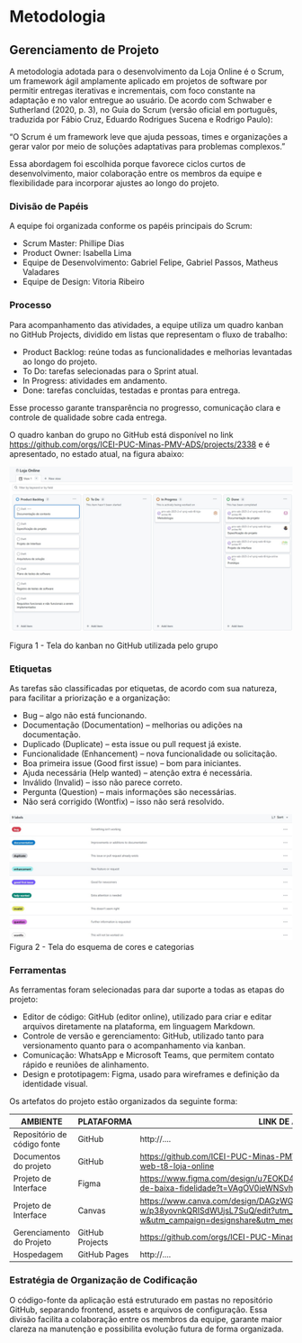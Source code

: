 
# Metodologia

## Gerenciamento de Projeto

A metodologia adotada para o desenvolvimento da Loja Online é o Scrum, um framework ágil amplamente aplicado em projetos de software por permitir entregas iterativas e incrementais, com foco constante na adaptação e no valor entregue ao usuário.
De acordo com Schwaber e Sutherland (2020, p. 3), no Guia do Scrum (versão oficial em português, traduzida por Fábio Cruz, Eduardo Rodrigues Sucena e Rodrigo Paulo):

“O Scrum é um framework leve que ajuda pessoas, times e organizações a gerar valor por meio de soluções adaptativas para problemas complexos.”

Essa abordagem foi escolhida porque favorece ciclos curtos de desenvolvimento, maior colaboração entre os membros da equipe e flexibilidade para incorporar ajustes ao longo do projeto.

### Divisão de Papéis

A equipe foi organizada conforme os papéis principais do Scrum:
<ul>
<li>Scrum Master: Phillipe Dias</li>
<li>Product Owner: Isabella Lima</li>
<li>Equipe de Desenvolvimento: Gabriel Felipe, Gabriel Passos, Matheus Valadares</li>
<li>Equipe de Design: Vitoria Ribeiro</li>
</ul>

### Processo

Para acompanhamento das atividades, a equipe utiliza um quadro kanban no GitHub Projects, dividido em listas que representam o fluxo de trabalho:
<ul>
<li>Product Backlog: reúne todas as funcionalidades e melhorias levantadas ao longo do projeto.</li>
<li>To Do: tarefas selecionadas para o Sprint atual.</li>
<li>In Progress: atividades em andamento.</li>
<li>Done: tarefas concluídas, testadas e prontas para entrega.</li>
</ul>

Esse processo garante transparência no progresso, comunicação clara e controle de qualidade sobre cada entrega. 

O quadro kanban do grupo no GitHub está disponível no link https://github.com/orgs/ICEI-PUC-Minas-PMV-ADS/projects/2338 e é apresentado, no estado atual, na figura abaixo:

![Tela do Kanban](img/quadro-k.jpg)

Figura 1 - Tela do kanban no GitHub utilizada pelo grupo

### Etiquetas
As tarefas são classificadas por etiquetas, de acordo com sua natureza, para facilitar a priorização e a organização:
<ul>
<li>Bug – algo não está funcionando.</li>
<li>Documentação (Documentation) – melhorias ou adições na documentação.</li>
<li>Duplicado (Duplicate) – esta issue ou pull request já existe.</li>
<li>Funcionalidade (Enhancement) – nova funcionalidade ou solicitação.</li>
<li>Boa primeira issue (Good first issue) – bom para iniciantes.</li>
<li>Ajuda necessária (Help wanted) – atenção extra é necessária.</li>
<li>Inválido (Invalid) – isso não parece correto.</li>
<li>Pergunta (Question) – mais informações são necessárias.</li>
<li>Não será corrigido (Wontfix) – isso não será resolvido.</li>
</ul>

![Tela Kanban](img/labels.jpg)
Figura 2 - Tela do esquema de cores e categorias
  
### Ferramentas

As ferramentas foram selecionadas para dar suporte a todas as etapas do projeto:

- Editor de código: GitHub (editor online), utilizado para criar e editar arquivos diretamente na plataforma, em linguagem Markdown.
- Controle de versão e gerenciamento: GitHub, utilizado tanto para versionamento quanto para o acompanhamento via kanban.
- Comunicação: WhatsApp e Microsoft Teams, que permitem contato rápido e reuniões de alinhamento.
- Design e prototipagem: Figma, usado para wireframes e definição da identidade visual.

Os artefatos do projeto estão organizados da seguinte forma:

| AMBIENTE                            | PLATAFORMA                         | LINK DE ACESSO                         |
|-------------------------------------|------------------------------------|----------------------------------------|
| Repositório de código fonte         | GitHub                             | http://....                            |
| Documentos do projeto               | GitHub                             | https://github.com/ICEI-PUC-Minas-PMV-ADS/pmv-ads-2025-2-e1-proj-web-t8-loja-online                           |
| Projeto de Interface                | Figma                              | https://www.figma.com/design/u7EOKD4wNXMycSC1IDcfNk/Prot%C3%B3tipo-de-baixa-fidelidade?t=VAgOV0ieWNSvh1iz-1
| Projeto de Interface                | Canvas                             | https://www.canva.com/design/DAGzWGfcs-w/p38yovnkQRISdWUjsL7SuQ/edit?utm_content=DAGzWGfcs-w&utm_campaign=designshare&utm_medium=link2&utm_source=sharebutton
| Gerenciamento do Projeto            | GitHub Projects                    | https://github.com/orgs/ICEI-PUC-Minas-PMV-ADS/projects/2338                    |
| Hospedagem                          | GitHub Pages                       | http://....                            |


### Estratégia de Organização de Codificação 

O código-fonte da aplicação está estruturado em pastas no repositório GitHub, separando frontend, assets e arquivos de configuração. Essa divisão facilita a colaboração entre os membros da equipe, garante maior clareza na manutenção e possibilita evolução futura de forma organizada.


